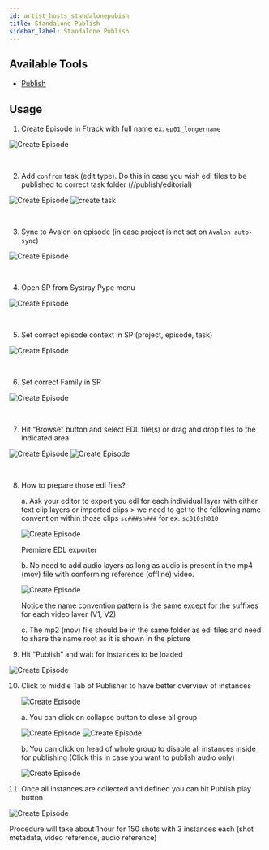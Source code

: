 ```yaml
---
id: artist_hosts_standalonepubish
title: Standalone Publish
sidebar_label: Standalone Publish
---
```


## Available Tools

-   [Publish](artist_tools.md#publisher)

## Usage

1.  Create Episode in Ftrack with full name ex. `ep01_longername`

![Create Episode](assets/artist_host_standalonepublisher_image11.png)

</br>

2.  Add `confrom` task (edit type). Do this in case you wish edl files to be published to correct task folder (<project>/<episode>/publish/editorial)

![Create Episode](assets/artist_host_standalonepublisher_image7.png)
![create task](assets/artist_host_standalonepublisher_image15.png)

</br>

3.  Sync to Avalon on episode (in case project is not set on `Avalon auto-sync`)

![Create Episode](assets/artist_host_standalonepublisher_image4.png)

</br>

4.  Open SP from Systray Pype menu

![Create Episode](assets/artist_host_standalonepublisher_image12.png)

</br>

5.  Set correct episode context in SP (project, episode, task)

![Create Episode](assets/artist_host_standalonepublisher_image8.png)

</br>

6.  Set correct Family in SP

![Create Episode](assets/artist_host_standalonepublisher_image1.png)

</br>

7.  Hit “Browse” button and select EDL file(s) or drag and drop files to the indicated area.

![Create Episode](assets/artist_host_standalonepublisher_image3.png)
![Create Episode](assets/artist_host_standalonepublisher_image13.png)

</br>

8.  How to prepare those edl files?

    a. Ask your editor to export you edl for each individual layer with either text clip layers or imported clips > we need to get to the following name convention within those clips `sc###sh###` for ex. `sc010sh010`

    ![Create Episode](assets/artist_host_standalonepublisher_image17.png)

    Premiere EDL exporter

    b. No need to add audio layers as long as audio is present in the mp4 (mov) file with conforming reference (offline) video.

    ![Create Episode](assets/artist_host_standalonepublisher_image5.png)

    Notice the name convention pattern is the same except for the suffixes for each video layer (V1, V2)

    c. The mp2 (mov) file should be in the same folder as edl files and need to share the name root as it is shown in the picture

9.  Hit “Publish” and wait for instances to be loaded

![Create Episode](assets/artist_host_standalonepublisher_image14.png)

10. Click to middle Tab of Publisher to have better overview of instances

    ![Create Episode](assets/artist_host_standalonepublisher_image2.png)

    a. You can click on collapse button to close all group

    ![Create Episode](assets/artist_host_standalonepublisher_image10.png)
    ![Create Episode](assets/artist_host_standalonepublisher_image9.png)

    b. You can click on head of whole group to disable all instances inside for publishing (Click this in case you want to publish audio only)

    ![Create Episode](assets/artist_host_standalonepublisher_image6.png)

11. Once all instances are collected and defined you can hit Publish play button

![Create Episode](assets/artist_host_standalonepublisher_image16.png)

Procedure will take about 1hour for 150 shots with 3 instances each (shot metadata, video reference, audio reference)
